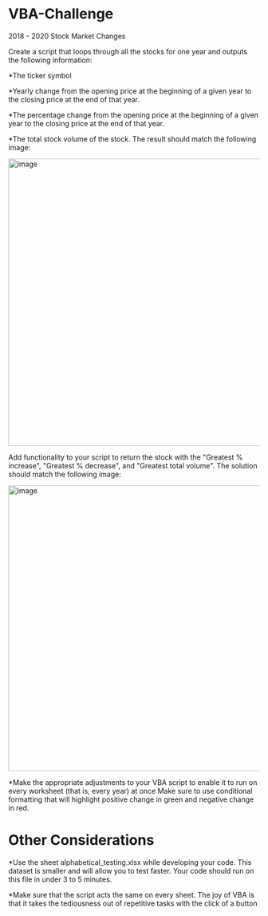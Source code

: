 # VBA-Challenge
2018 - 2020 Stock Market Changes 

Create a script that loops through all the stocks for one year and outputs the following information:

*The ticker symbol

*Yearly change from the opening price at the beginning of a given year to the closing price at the end of that year.

*The percentage change from the opening price at the beginning of a given year to the closing price at the end of that year.

*The total stock volume of the stock. The result should match the following image:

<img width="575" alt="image" src="https://github.com/samcandia/VBA-Challenge/assets/145384304/a6c06ae0-7a1e-4fe0-b678-088373f6aa55">


Add functionality to your script to return the stock with the "Greatest % increase", "Greatest % decrease", and "Greatest total volume". The solution should match the following image:

<img width="572" alt="image" src="https://github.com/samcandia/VBA-Challenge/assets/145384304/031220f3-bafc-4dd1-84c0-0992379af2da">

*Make the appropriate adjustments to your VBA script to enable it to run on every worksheet (that is, every year) at once
Make sure to use conditional formatting that will highlight positive change in green and negative change in red.

# Other Considerations
*Use the sheet alphabetical_testing.xlsx while developing your code. This dataset is smaller and will allow you to test faster. Your code should run on this file in under 3 to 5 minutes.

*Make sure that the script acts the same on every sheet. The joy of VBA is that it takes the tediousness out of repetitive tasks with the click of a button


